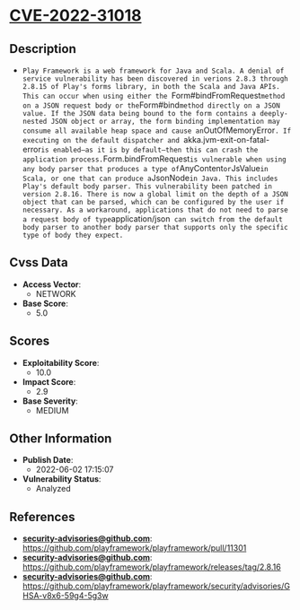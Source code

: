 
# [CVE-2022-31018](https://cve.mitre.org/cgi-bin/cvename.cgi?name=CVE-2022-31018)

## Description

- `Play Framework is a web framework for Java and Scala. A denial of service vulnerability has been discovered in verions 2.8.3 through 2.8.15 of Play's forms library, in both the Scala and Java APIs. This can occur when using either the `Form#bindFromRequest` method on a JSON request body or the `Form#bind` method directly on a JSON value. If the JSON data being bound to the form contains a deeply-nested JSON object or array, the form binding implementation may consume all available heap space and cause an `OutOfMemoryError`. If executing on the default dispatcher and `akka.jvm-exit-on-fatal-error` is enabled—as it is by default—then this can crash the application process. `Form.bindFromRequest` is vulnerable when using any body parser that produces a type of `AnyContent` or `JsValue` in Scala, or one that can produce a `JsonNode` in Java. This includes Play's default body parser. This vulnerability been patched in version 2.8.16. There is now a global limit on the depth of a JSON object that can be parsed, which can be configured by the user if necessary. As a workaround, applications that do not need to parse a request body of type `application/json` can switch from the default body parser to another body parser that supports only the specific type of body they expect.`

## Cvss Data

- **Access Vector**:
  - NETWORK
- **Base Score**:
  - 5.0

## Scores

- **Exploitability Score**:
  - 10.0
- **Impact Score**:
  - 2.9
- **Base Severity**:
  - MEDIUM

## Other Information

- **Publish Date**:
  - 2022-06-02 17:15:07
- **Vulnerability Status**:
  - Analyzed

## References

- **security-advisories@github.com**: https://github.com/playframework/playframework/pull/11301
- **security-advisories@github.com**: https://github.com/playframework/playframework/releases/tag/2.8.16
- **security-advisories@github.com**: https://github.com/playframework/playframework/security/advisories/GHSA-v8x6-59g4-5g3w
